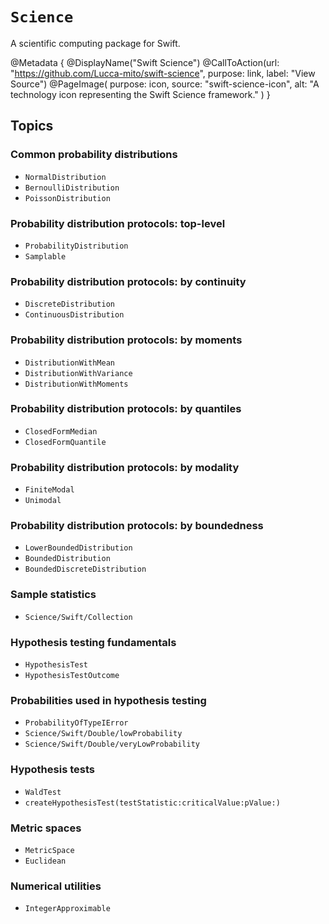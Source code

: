 # ``Science``
A scientific computing package for Swift.

<!-- The CallToAction directive does not seem to work on the landing page. -->
@Metadata {
    @DisplayName("Swift Science")
    @CallToAction(url: "https://github.com/Lucca-mito/swift-science", purpose: link, label: "View Source")
    @PageImage(
        purpose: icon,
        source: "swift-science-icon",
        alt: "A technology icon representing the Swift Science framework."
    )
}

<!-- ## Overview -->

## Topics

### Common probability distributions
- ``NormalDistribution``
- ``BernoulliDistribution``
- ``PoissonDistribution``

### Probability distribution protocols: top-level
- ``ProbabilityDistribution``
- ``Samplable``

### Probability distribution protocols: by continuity
- ``DiscreteDistribution``
- ``ContinuousDistribution``

### Probability distribution protocols: by moments
- ``DistributionWithMean``
- ``DistributionWithVariance``
- ``DistributionWithMoments``

### Probability distribution protocols: by quantiles
- ``ClosedFormMedian``
- ``ClosedFormQuantile``

### Probability distribution protocols: by modality
- ``FiniteModal``
- ``Unimodal``

### Probability distribution protocols: by boundedness
- ``LowerBoundedDistribution``
- ``BoundedDistribution``
- ``BoundedDiscreteDistribution``

### Sample statistics
- ``Science/Swift/Collection``

### Hypothesis testing fundamentals
- ``HypothesisTest``
- ``HypothesisTestOutcome``

### Probabilities used in hypothesis testing
- ``ProbabilityOfTypeIError``
- ``Science/Swift/Double/lowProbability``
- ``Science/Swift/Double/veryLowProbability``

### Hypothesis tests
- ``WaldTest``
- ``createHypothesisTest(testStatistic:criticalValue:pValue:)``

### Metric spaces
- ``MetricSpace``
- ``Euclidean``

### Numerical utilities
- ``IntegerApproximable``
